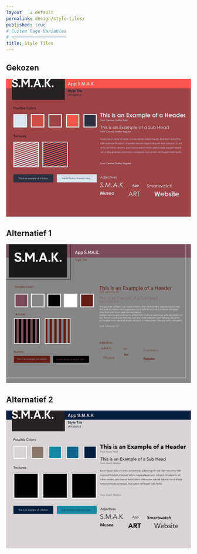 ```yaml
---
layout   : default
permalink: design/style-tiles/
published: true
# Custom Page Variables
# ─────────────────────
title: Style Tiles
---
```


Gekozen
-------
<img src="../../img/34140981_1003094606531368_8920040263632551936_n.jpg">

Alternatief 1
-------------
<img src="../../img/34093509_1950933578284367_7477740733252763648_n.png">

Alternatief 2
-------------
<img src="../../img/33962374_1003094593198036_6173652296975515648_n.jpg">